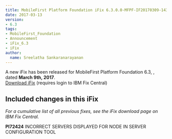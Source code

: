 ```yaml
---
title: MobileFirst Platform Foundation iFix 6.3.0.0-MFPF-IF20170309-1438 released
date: 2017-03-13
version:
- 6.3
tags:
- MobileFirst_Foundation
- Announcement
- iFix_6.3
- iFix
author:
  name: Sreelatha Sankaranarayanan
---
```

A new iFix has been released for MobileFirst Platform Foundation 6.3, , dated **March 9th, 2017**.  
[Download iFix](http://www.ibm.com/support/fixcentral/swg/quickorder?parent=ibm%7EOther%2Bsoftware&product=ibm/Other+software/IBM+MobileFirst+Platform+Foundation&release=6.3.0.0&platform=All&function=all&source=fc) (requires login to IBM Fix Central)

## Included changes in this iFix
*For a cumulative list of all previous fixes, see the iFix download page on IBM Fix Central.*

**PI72424** INCORRECT SERVERS DISPLAYED FOR NODE IN SERVER CONFIGURATION TOOL
